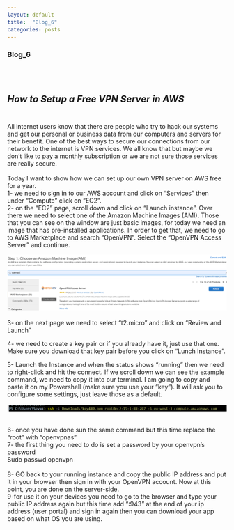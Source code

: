 ```yaml
---
layout: default
title:  "Blog_6"
categories: posts
---
```


### Blog_6
<br><br>

## *How to Setup a Free VPN Server in AWS*<br><br>

All internet users know that there are people who try to hack our systems and get our personal or business data from our computers and servers for their benefit. One of the best ways to secure our connections from our network to the internet is VPN services. We all know that but maybe we don’t like to pay a monthly subscription or we are not sure those services are really secure.<br><br>
Today I want to show how we can set up our own VPN server on AWS free for a year.<br> 
1- we need to sign in to our AWS account and click on “Services” then under “Compute” click on “EC2”.<br>
2- on the “EC2” page, scroll down and click on “Launch instance”. Over there we need to select one of the Amazon Machine Images (AMI).  Those that you can see on the window are just basic images, for today we need an image that has pre-installed applications. In order to get that, we need to go to AWS Marketplace and search “OpenVPN”. Select the “OpenVPN Access Server” and continue.<br>

![image](https://raw.githubusercontent.com/sevakZ/sevakZ.github.io/master/docs/_image/blog-6-1.PNG)<br><br>
3- on the next page we need to select “t2.micro” and click on “Review and Launch”<br>

4- we need to create a key pair or if you already have it, just use that one. Make sure you download that key pair before you click on “Lunch Instance”.<br>

5- Launch the Instance and when the status shows “running” then we need to right-click and hit the connect. If we scroll down we can see the example command, we need to copy it into our terminal. I am going to copy and paste it on my Powershell (make sure you use your “key”). It will ask you to configure some settings, just leave those as a default.<br><br>
![image](https://raw.githubusercontent.com/sevakZ/sevakZ.github.io/master/docs/_image/blog-6-2.PNG)<br><br>

6- once you have done sun the same command but this time replace the “root” with “openvpnas”<br>
7- the first thing you need to do is set a password by your openvpn’s password <br>
Sudo passwd openvpn<br><br>
8- GO back to your running instance and copy the public IP address and put it in your browser then sign in with your OpenVPN account. Now at this point, you are done on the server-side.<br>
9-for use it on your devices you need to go to the browser and type your public IP address again but this time add “:943” at the end of your ip address (user portal) and sign in again then you can download your app based on what OS you are using.<br>

<br><br>
